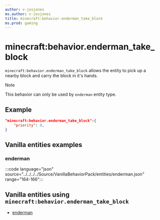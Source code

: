 ```yaml
---
author: v-josjones
ms.author: v-josjones
title: minecraft:behavior.enderman_take_block
ms.prod: gaming
---
```


# minecraft:behavior.enderman_take_block

`minecraft:behavior.enderman_take_block` allows the entity to pick up a nearby block and carry the block in it's hands.

> [!NOTE]
> This behavior can only be used by `enderman` entity type.

## Example

```json
"minecraft:behavior.enderman_take_block":{
    "priority": 9,
}
```

## Vanilla entities examples

### enderman

:::code language="json" source="../../../../Source/VanillaBehaviorPack/entities/enderman.json" range="164-166":::

## Vanilla entities using `minecraft:behavior.enderman_take_block`

- [enderman](../../../../Source/VanillaBehaviorPack_Snippets/entities/enderman.md)
